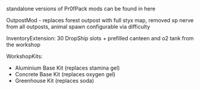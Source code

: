 standalone versions of Pr0fPack mods can be found in here

OutpostMod - replaces forest outpost with full styx map, removed xp nerve from all outposts, animal spawn configurable via difficulty

InventoryExtension: 30 DropShip slots + prefilled canteen and o2 tank from the workshop

WorkshopKits:
  - Aluminium Base Kit (replaces stamina gel)
  - Concrete Base Kit (replaces oxygen gel)
  - Greenhouse Kit (replaces soda)
